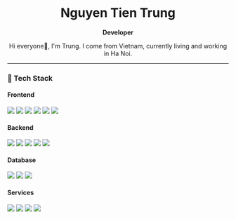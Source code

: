 <h1 align="center">Nguyen Tien Trung</h1>
<p align="center">
  <strong>Developer</strong>
</p>

<p align="center">
  Hi everyone👋, I'm Trung. I come from Vietnam, currently living and working in Ha Noi.


---

### 🌟 Tech Stack

#### Frontend
<p>
  <img src="https://img.shields.io/badge/React-%2320232a.svg?style=flat&logo=react&logoColor=%2361DAFB" />
  <img src="https://img.shields.io/badge/TypeScript-%23007ACC.svg?style=flat&logo=typescript&logoColor=white" />
  <img src="https://img.shields.io/badge/JavaScript-%23F7DF1E.svg?style=flat&logo=javascript&logoColor=black" />
  <img src="https://img.shields.io/badge/HTML5-%23E34F26.svg?style=flat&logo=html5&logoColor=white" />
  <img src="https://img.shields.io/badge/CSS3-%231572B6.svg?style=flat&logo=css3&logoColor=white" />
  <img src="https://img.shields.io/badge/Angular-%23DD0031.svg?style=flat&logo=angular&logoColor=white" />
</p>

#### Backend
<p>
  <img src="https://img.shields.io/badge/Node.js-%23339933.svg?style=flat&logo=node.js&logoColor=white" />
  <img src="https://img.shields.io/badge/Python-%233776AB.svg?style=flat&logo=python&logoColor=white" />
  <img src="https://img.shields.io/badge/C%23-%23239120.svg?style=flat&logo=c-sharp&logoColor=white" />
  <img src="https://img.shields.io/badge/.NET-%235C2D91.svg?style=flat&logo=.net&logoColor=white" />
  <img src="https://img.shields.io/badge/Java-%23ED8B00.svg?style=flat&logo=java&logoColor=white" />
</p>

#### Database
<p>
  <img src="https://img.shields.io/badge/SQL%20Server-%23CC2927.svg?style=flat&logo=microsoft-sql-server&logoColor=white" />
  <img src="https://img.shields.io/badge/MySQL-%234479A1.svg?style=flat&logo=mysql&logoColor=white" />
  <img src="https://img.shields.io/badge/Oracle-%23F80000.svg?style=flat&logo=oracle&logoColor=white" />
</p>

#### Services
<p>
  <img src="https://img.shields.io/badge/AWS-%23FF9900.svg?style=flat&logo=amazon-aws&logoColor=white" />
  <img src="https://img.shields.io/badge/GitHub-%23181717.svg?style=flat&logo=github&logoColor=white" />
  <img src="https://img.shields.io/badge/GitLab-%23FC6D26.svg?style=flat&logo=gitlab&logoColor=white" />
  <img src="https://img.shields.io/badge/Firebase-%23FFCA28.svg?style=flat&logo=firebase&logoColor=black" />
</p>
